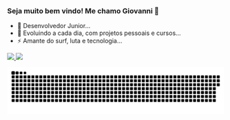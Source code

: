 ### Seja muito bem vindo! Me chamo Giovanni 👋
- 🔭 Desenvolvedor Junior...
- 🌱 Evoluindo a cada dia, com projetos pessoais e cursos...
- ⚡ Amante do surf, luta e tecnologia...
<div align="left">
  <a href="https://github.com/Giovanni-Shiroma">   
    <img height="180em" src="https://github-readme-stats.vercel.app/api?username=Giovanni-Shiroma&show_icons=true&theme=highcontrast&include_all_commits=true&count_private=true"/>
    <img height="180em" src="https://github-readme-stats.vercel.app/api/top-langs/?username=Giovanni-Shiroma&layout=compact&langs_count=7&theme=highcontrast"/>  
  </a>
</div>

  
![Snake animation](https://github.com/Giovanni-Shiroma/Giovanni-Shiroma/blob/output/github-contribution-grid-snake.svg)
